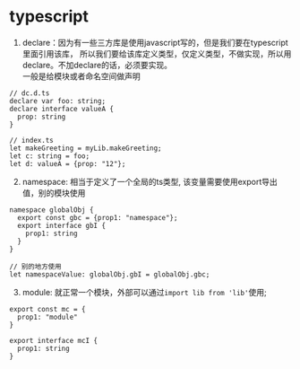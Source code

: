 # typescript

1. declare：因为有一些三方库是使用javascript写的，但是我们要在typescript里面引用该库，
所以我们要给该库定义类型，仅定义类型，不做实现，所以用declare。不加declare的话，必须要实现。      
一般是给模块或者命名空间做声明
```
// dc.d.ts
declare var foo: string;
declare interface valueA {
  prop: string
}

// index.ts
let makeGreeting = myLib.makeGreeting;
let c: string = foo;
let d: valueA = {prop: "12"};
```

2. namespace: 相当于定义了一个全局的ts类型, 该变量需要使用export导出值，别的模块使用
```
namespace globalObj {
  export const gbc = {prop1: "namespace"};
  export interface gbI {
    prop1: string
  }
}

// 别的地方使用
let namespaceValue: globalObj.gbI = globalObj.gbc;
```

3. module: 就正常一个模块，外部可以通过`import lib from 'lib'`使用;
```
export const mc = {
  prop1: "module"
}

export interface mcI {
  prop1: string
}
```

